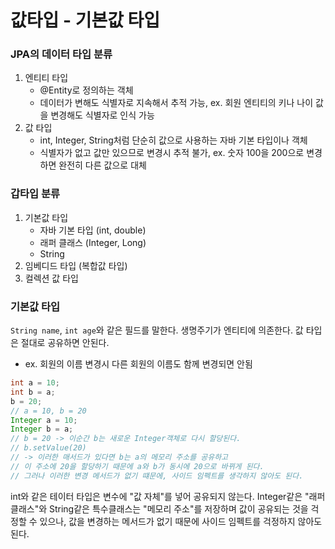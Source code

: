 # 값타입 - 기본값 타입
### JPA의 데이터 타입 분류
1. 엔티티 타입
   - @Entity로 정의하는 객체
   - 데이터가 변해도 식별자로 지속해서 추적 가능, ex. 회원 엔티티의 키나 나이 값을 변경해도 식별자로 인식 가능
2. 값 타입
   - int, Integer, String처럼 단순히 값으로 사용하는 자바 기본 타입이나 객체
   - 식별자가 없고 값만 있으므로 변경시 추적 불가, ex. 숫자 100을 200으로 변경하면 완전히 다른 값으로 대체
### 갑타입 분류
1. 기본값 타입
   - 자바 기본 타입 (int, double)
   - 래퍼 클래스 (Integer, Long)
   - String
2. 임베디드 타입 (복합값 타입)
3. 컬렉션 값 타입
### 기본값 타입
`String name`, `int age`와 같은 필드를 말한다.
생명주기가 엔티티에 의존한다.
값 타입은 절대로 공유하면 안된다. 
- ex. 회원의 이름 변경시 다른 회원의 이름도 함께 변경되면 안됨
```java
int a = 10;
int b = a;
b = 20;
// a = 10, b = 20
Integer a = 10;
Integer b = a;
// b = 20 -> 이순간 b는 새로운 Integer객체로 다시 할당된다.
// b.setValue(20) 
// -> 이러한 매서드가 있다면 b는 a의 메모리 주소를 공유하고 
// 이 주소에 20을 할당하기 때문에 a와 b가 동시에 20으로 바뀌게 된다.
// 그러나 이러한 변경 메서드가 없기 떄문에, 사이드 임펙트를 생각하지 않아도 된다.
```
int와 같은 테이터 타입은 변수에 "값 자체"를 넣어 공유되지 않는다.
Integer같은 "래퍼 클래스"와 String같은 특수클래스는 "메모리 주소"를 저장하며 값이 공유되는 것을 걱정할 수 있으나, 값을 변경하는 메서드가 없기 때문에 사이드 임펙트를 걱정하지 않아도 된다.
